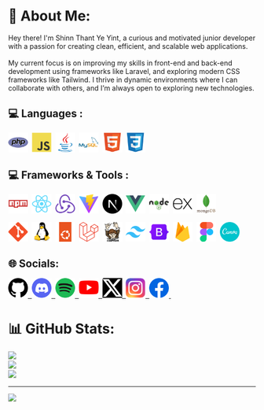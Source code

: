 # 💫 About Me:
Hey there! I'm Shinn Thant Ye Yint, a curious and motivated junior developer with a passion for creating clean, efficient, and scalable web applications.<br><br>My current focus is on improving my skills in front-end and back-end development using frameworks like Laravel, and exploring modern CSS frameworks like Tailwind. I thrive in dynamic environments where I can collaborate with others, and I’m always open to exploring new technologies.

## 💻 Languages :

<div>
  <img src="https://github.com/devicons/devicon/blob/master/icons/php/php-original.svg" title="PHP" alt="PHP" width="40" height="40"/>&nbsp;
  <img src="https://github.com/devicons/devicon/blob/master/icons/javascript/javascript-original.svg" title="JavaScript" alt="JavaScript" width="40" height="40"/>&nbsp;
  <img src="https://github.com/devicons/devicon/blob/master/icons/java/java-original.svg" title="Java" alt="Java" width="40" height="40"/>&nbsp;
  <img src="https://github.com/devicons/devicon/blob/master/icons/mysql/mysql-original-wordmark.svg" title="MYSQL" alt="MYSQL" width="40" height="40"/>&nbsp;
  <img src="https://github.com/devicons/devicon/blob/master/icons/html5/html5-original.svg" title="HTML" alt="HTML" width="40" height="40"/>&nbsp;
  <img src="https://github.com/devicons/devicon/blob/master/icons/css3/css3-original.svg" title="CSS" alt="CSS" width="40" height="40"/>&nbsp;
</div>

## 💻 Frameworks & Tools :

<p align="left">
  <img src="https://github.com/devicons/devicon/blob/master/icons/npm/npm-original-wordmark.svg" title="npm" alt="npm" width="40" height="40"/>&nbsp;
  <img src="https://github.com/devicons/devicon/blob/master/icons/react/react-original.svg" title="react" alt="react" width="40" height="40"/>&nbsp;
  <img src="https://github.com/devicons/devicon/blob/master/icons/redux/redux-original.svg" title="redux" alt="redux" width="40" height="40"/>&nbsp;
  <img src="https://github.com/devicons/devicon/blob/master/icons/vitejs/vitejs-original.svg" title="vitejs" alt="vitejs" width="40" height="40"/>&nbsp;  
  <img src="https://github.com/devicons/devicon/blob/master/icons/nextjs/nextjs-original.svg" title="nextjs" alt="nextjs" width="40" height="40"/>&nbsp;
  <img src="https://github.com/devicons/devicon/blob/master/icons/vuejs/vuejs-original.svg" title="vuejs" alt="vuejs" width="40" height="40"/>&nbsp;
  <img src="https://github.com/devicons/devicon/blob/master/icons/nodejs/nodejs-original-wordmark.svg" title="nodejs" alt="nodejs" width="40" height="40"/>&nbsp;
  <img src="https://github.com/devicons/devicon/blob/master/icons/express/express-original.svg" title="express" alt="express" width="40" height="40"/>&nbsp;
  <img src="https://github.com/devicons/devicon/blob/master/icons/mongodb/mongodb-original-wordmark.svg" title="mongodb" alt="mongodb" width="40" height="40"/>&nbsp;
</p>

<p align="left">
  <img src="https://github.com/devicons/devicon/blob/master/icons/git/git-original.svg" title="git" alt="git" width="40" height="40"/>&nbsp;
  <img src="https://github.com/devicons/devicon/blob/master/icons/linux/linux-original.svg" title="linux" alt="linux" width="40" height="40"/>&nbsp;
  <img src="https://github.com/devicons/devicon/blob/master/icons/ubuntu/ubuntu-original.svg" title="ubuntu" alt="ubuntu" width="40" height="40"/>&nbsp;
  <img src="https://github.com/devicons/devicon/blob/master/icons/laravel/laravel-original.svg" title="laravel" alt="laravel" width="40" height="40"/>&nbsp;
  <img src="https://github.com/devicons/devicon/blob/master/icons/composer/composer-original.svg" title="composer" alt="composer" width="40" height="40"/>&nbsp;
  <img src="https://github.com/devicons/devicon/blob/master/icons/tailwindcss/tailwindcss-original.svg" title="tailwind" alt="tailwind" width="40" height="40"/>&nbsp;
  <img src="https://github.com/devicons/devicon/blob/master/icons/bootstrap/bootstrap-original.svg" title="bootstrap" alt="bootstrap" width="40" height="40"/>&nbsp;
  <img src="https://github.com/devicons/devicon/blob/master/icons/firebase/firebase-original.svg" title="firebase" alt="firebase" width="40" height="40"/>&nbsp;
  <img src="https://github.com/devicons/devicon/blob/master/icons/figma/figma-original.svg" title="figma" alt="figma" width="40" height="40"/>&nbsp;
  <img src="https://github.com/devicons/devicon/blob/master/icons/canva/canva-original.svg" title="canva" alt="canva" width="40" height="40"/>&nbsp;
</p>


## 🌐 Socials:

<div>
  <a href="https://github.com/Kiernnn">
    <img src="https://github.com/CLorant/readme-social-icons/blob/main/large/filled/github.svg" title="github" alt="github" width="40" height="40"/>&nbsp;
  </a> 
  <a href="https://discord.com/users/kiern_nn">
    <img src="https://github.com/CLorant/readme-social-icons/blob/main/large/filled/discord.svg" title="discord" alt="discord" width="40" height="40"/>&nbsp;
  </a>
  <a href="https://open.spotify.com/user/wzgnjj9r8hyjo8n53qz38xr3u">
    <img src="https://github.com/CLorant/readme-social-icons/blob/main/large/filled/spotify.svg" title="spotify" alt="spotify" width="40" height="40"/>&nbsp;
  </a>
  <a href="https://www.youtube.com/@kern2119">
    <img src="https://github.com/CLorant/readme-social-icons/blob/main/large/filled/youtube.svg" title="youtube" alt="youtube" width="40" height="40"/>&nbsp;
  </a>
  <a href="https://x.com/kiern_nova">
    <img src="https://github.com/CLorant/readme-social-icons/blob/main/large/filled/twitter-x.svg" title="twitter" alt="twitter" width="40" height="40"/>&nbsp;
  </a>
  <a href="https://www.instagram.com/kiern_nova">
    <img src="https://github.com/CLorant/readme-social-icons/blob/main/large/filled/instagram.svg" title="instagram" alt="instagram" width="40" height="40"/>&nbsp;
  </a>
  <a href="https://www.facebook.com/kiern.shinthant.6?mibextid=ZbWKwL">
    <img src="https://github.com/CLorant/readme-social-icons/blob/main/large/filled/facebook.svg" title="facebook" alt="facebook" width="40" height="40"/>&nbsp;
  </a>
</div>


# 📊 GitHub Stats:
![](https://github-readme-stats.vercel.app/api?username=Kiernnn&theme=nightowl&hide_border=false&include_all_commits=true&count_private=true)<br/>
![](https://github-readme-streak-stats.herokuapp.com/?user=Kiernnn&theme=nightowl&hide_border=false)<br/>
![](https://github-readme-stats.vercel.app/api/top-langs/?username=Kiernnn&theme=nightowl&hide_border=false&include_all_commits=true&count_private=true&layout=compact)

---
[![](https://visitcount.itsvg.in/api?id=Kiernnn&icon=0&color=6)](https://visitcount.itsvg.in)
